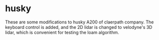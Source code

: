 # husky
  These are some modifications to husky A200 of claerpath company. The keyboard control is added, and the 2D lidar is changed to velodyne's 3D lidar, which is convenient for testing the loam algorithm.
